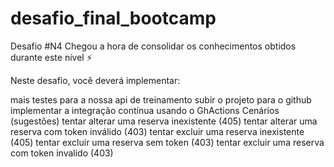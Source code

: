 ﻿# desafio_final_bootcamp
 
 ​Desafio #N4
Chegou a hora de consolidar os conhecimentos obtidos durante este nível ⚡️

Neste desafio, você deverá implementar:

mais testes para a nossa api de treinamento
subir o projeto para o github
implementar a integração contínua usando o GhActions
Cenários (sugestões)
tentar alterar uma reserva inexistente (405)
tentar alterar uma reserva com token inválido (403)
tentar excluir uma reserva inexistente (405)
tentar excluir uma reserva sem token (403)
tentar excluir uma reserva com token invalido (403​)
